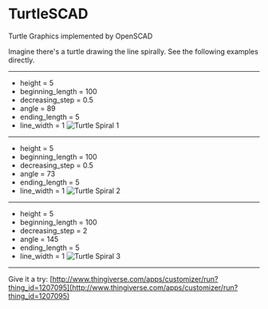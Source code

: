# TurtleSCAD
Turtle Graphics implemented by OpenSCAD

Imagine there's a turtle drawing the line spirally. See the following examples directly.

----
- height = 5
- beginning_length = 100
- decreasing_step = 0.5
- angle = 89
- ending_length = 5
- line_width = 1
![Turtle Spiral 1](http://thingiverse-production-new.s3.amazonaws.com/renders/59/1c/67/d7/47/turtle_spiral_sample_1_preview_featured.JPG)

----
- height = 5
- beginning_length = 100
- decreasing_step = 0.5
- angle = 73
- ending_length = 5
- line_width = 1
![Turtle Spiral 2](http://thingiverse-production-new.s3.amazonaws.com/renders/48/cd/d2/69/43/turtle_spiral_sample_2_preview_featured.JPG)

----
- height = 5
- beginning_length = 100
- decreasing_step = 2
- angle = 145
- ending_length = 5
- line_width = 1
![Turtle Spiral 3](http://thingiverse-production-new.s3.amazonaws.com/renders/cb/dc/bc/3d/de/turtle_spiral_sample_3_preview_featured.JPG)

----
Give it a try: [http://www.thingiverse.com/apps/customizer/run?thing_id=1207095](http://www.thingiverse.com/apps/customizer/run?thing_id=1207095)
